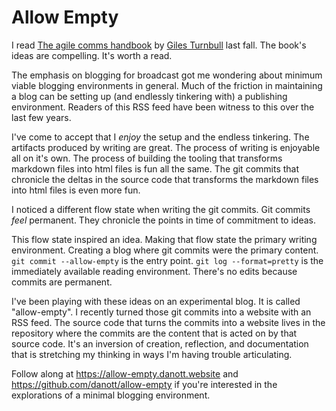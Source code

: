 <template data-parse>2024-01-23 #blogging #git #github</template>

# Allow Empty

I read [The agile comms handbook](https://agilecommshandbook.com) by [Giles Turnbull](https://gilest.org) last fall. The book's ideas are compelling. It's worth a read.

The emphasis on blogging for broadcast got me wondering about minimum viable blogging environments in general. Much of the friction in maintaining a blog can be setting up (and endlessly tinkering with) a publishing environment. Readers of this RSS feed have been witness to this over the last few years.

I've come to accept that I *enjoy* the setup and the endless tinkering. The artifacts produced by writing are great. The process of writing is enjoyable all on it's own. The process of building the tooling that transforms markdown files into html files is fun all the same. The git commits that chronicle the deltas in the source code that transforms the markdown files into html files is even more fun. 

I noticed a different flow state when writing the git commits. Git commits *feel* permanent. They chronicle the points in time of commitment to ideas. 

This flow state inspired an idea. Making that flow state the primary writing environment. Creating a blog where git commits were the primary content. `git commit --allow-empty` is the entry point. `git log --format=pretty` is the immediately available reading environment. There's no edits because commits are permanent. 

I've been playing with these ideas on an experimental blog. It is called "allow-empty". I recently turned those git commits into a website with an RSS feed. The source code that turns the commits into a website lives in the repository where the commits are the content that is acted on by that source code. It's an inversion of creation, reflection, and documentation that is stretching my thinking in ways I'm having trouble articulating.

Follow along at <https://allow-empty.danott.website> and <https://github.com/danott/allow-empty> if you're interested in the explorations of a minimal blogging environment.